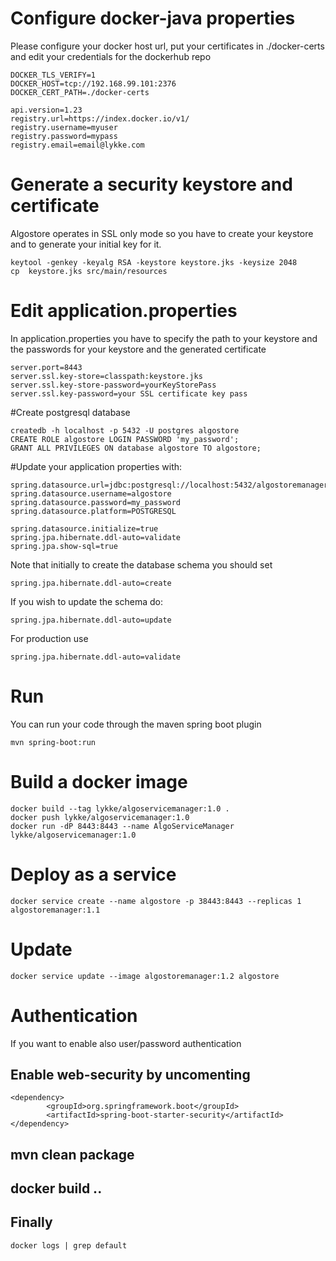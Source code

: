 
# Configure docker-java properties
Please configure your docker host url, put your certificates in ./docker-certs and edit your credentials for the dockerhub repo 

```
DOCKER_TLS_VERIFY=1
DOCKER_HOST=tcp://192.168.99.101:2376
DOCKER_CERT_PATH=./docker-certs

api.version=1.23
registry.url=https://index.docker.io/v1/
registry.username=myuser
registry.password=mypass
registry.email=email@lykke.com
```

# Generate a security keystore and certificate
Algostore operates in SSL only mode so you have to create your keystore and to generate your initial key for it. 
```
keytool -genkey -keyalg RSA -keystore keystore.jks -keysize 2048
cp  keystore.jks src/main/resources
```
# Edit application.properties 
In application.properties you have to specify the path to your keystore and the passwords for your keystore and the generated certificate
```
server.port=8443
server.ssl.key-store=classpath:keystore.jks
server.ssl.key-store-password=yourKeyStorePass
server.ssl.key-password=your SSL certificate key pass
```

#Create postgresql database 
```
createdb -h localhost -p 5432 -U postgres algostore
CREATE ROLE algostore LOGIN PASSWORD 'my_password';
GRANT ALL PRIVILEGES ON database algostore TO algostore;
```

#Update your application properties with:
```
spring.datasource.url=jdbc:postgresql://localhost:5432/algostoremanager
spring.datasource.username=algostore
spring.datasource.password=my_password
spring.datasource.platform=POSTGRESQL

spring.datasource.initialize=true
spring.jpa.hibernate.ddl-auto=validate
spring.jpa.show-sql=true

```

Note that initially to create the database schema you should set
```
spring.jpa.hibernate.ddl-auto=create
```
If you wish to update the schema do:
```
spring.jpa.hibernate.ddl-auto=update
```
For production use
```
spring.jpa.hibernate.ddl-auto=validate
```
 
 

# Run
You can run your code through the maven spring boot plugin
```
mvn spring-boot:run
```

# Build a docker image 
```
docker build --tag lykke/algoservicemanager:1.0 .
docker push lykke/algoservicemanager:1.0
docker run -dP 8443:8443 --name AlgoServiceManager lykke/algoservicemanager:1.0
```
# Deploy as a service 
```
docker service create --name algostore -p 38443:8443 --replicas 1 algostoremanager:1.1
```
# Update 
```
docker service update --image algostoremanager:1.2 algostore
```
# Authentication 
If you want to enable also user/password authentication 

## Enable web-security by uncomenting 
```
<dependency>
		<groupId>org.springframework.boot</groupId>
		<artifactId>spring-boot-starter-security</artifactId>
</dependency>
```
## mvn clean package
## docker build ..
## Finally 
```
docker logs | grep default
```

